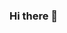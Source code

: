 ### Hi there 👋

<!--
**robinlin99/robinlin99** is a ✨ _special_ ✨ repository because its `README.md` (this file) appears on your GitHub profile.

I'm Robin Lin, and I am a student at Cornell University studying ECE and CS. 

- 📌 I’m currently working on several iOS Mobile Games.  
- 🖥 I am an incoming SWE Intern @ Aurora Innovation (Previously Uber ATG). 

